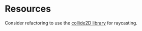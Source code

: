 # Resources
Consider refactoring to use the [collide2D library](https://github.com/bmoren/p5.collide2D) for raycasting.
